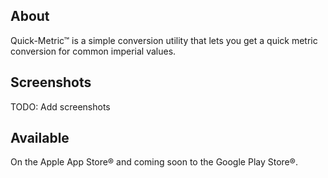 ## About

Quick-Metric&trade; is a simple conversion utility that lets you get a quick metric conversion 
for common imperial values.

## Screenshots

TODO: Add screenshots

## Available

On the Apple App Store&reg; and coming soon to the Google Play Store&reg;.
